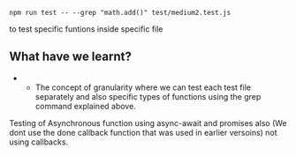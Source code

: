 `npm run test -- --grep "math.add()" test/medium2.test.js`

to test specific funtions inside specific file

## What have we learnt?
* * The concept of granularity where we can test each test file separately and also specific types of functions using the grep command explained above.

Testing of Asynchronous function using async-await and promises also (We dont use the done callback function that was used in earlier versoins) not using callbacks.